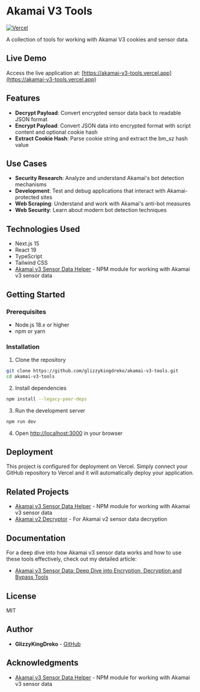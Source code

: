 # Akamai V3 Tools

[![Vercel](https://vercel.com/button)](https://vercel.com/new/clone?repository-url=https%3A%2F%2Fgithub.com%2Fglizzykingdreko%2Fakamai-v3-tools)

A collection of tools for working with Akamai V3 cookies and sensor data.

## Live Demo

Access the live application at: [https://akamai-v3-tools.vercel.app](https://akamai-v3-tools.vercel.app)

## Features

- **Decrypt Payload**: Convert encrypted sensor data back to readable JSON format
- **Encrypt Payload**: Convert JSON data into encrypted format with script content and optional cookie hash
- **Extract Cookie Hash**: Parse cookie string and extract the bm_sz hash value

## Use Cases

- **Security Research**: Analyze and understand Akamai's bot detection mechanisms
- **Development**: Test and debug applications that interact with Akamai-protected sites
- **Web Scraping**: Understand and work with Akamai's anti-bot measures
- **Web Security**: Learn about modern bot detection techniques

## Technologies Used

- Next.js 15
- React 19
- TypeScript
- Tailwind CSS
- [Akamai v3 Sensor Data Helper](https://github.com/glizzykingdreko/akamai-v3-sensor-data-helper) - NPM module for working with Akamai v3 sensor data

## Getting Started

### Prerequisites

- Node.js 18.x or higher
- npm or yarn

### Installation

1. Clone the repository
```bash
git clone https://github.com/glizzykingdreko/akamai-v3-tools.git
cd akamai-v3-tools
```

2. Install dependencies
```bash
npm install --legacy-peer-deps
```

3. Run the development server
```bash
npm run dev
```

4. Open [http://localhost:3000](http://localhost:3000) in your browser

## Deployment

This project is configured for deployment on Vercel. Simply connect your GitHub repository to Vercel and it will automatically deploy your application.

## Related Projects

- [Akamai v3 Sensor Data Helper](https://github.com/glizzykingdreko/akamai-v3-sensor-data-helper) - NPM module for working with Akamai v3 sensor data
- [Akamai v2 Decryptor](https://github.com/glizzykingdreko/akamai-v2-decryptor) - For Akamai v2 sensor data decryption

## Documentation

For a deep dive into how Akamai v3 sensor data works and how to use these tools effectively, check out my detailed article:
- [Akamai v3 Sensor Data: Deep Dive into Encryption, Decryption and Bypass Tools](https://medium.com/@glizzykingdreko/akamai-v3-sensor-data-deep-dive-into-encryption-decryption-and-bypass-tools-da0adad2a784)

## License

MIT

## Author

- **GlizzyKingDreko** - [GitHub](https://github.com/glizzykingdreko)

## Acknowledgments

- [Akamai v3 Sensor Data Helper](https://github.com/glizzykingdreko/akamai-v3-sensor-data-helper) - NPM module for working with Akamai v3 sensor data 